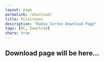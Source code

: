 ```yaml
---
layout: page
permalink: /download/
title: Milestones
description: "Radio Cortex Download Page"
tags: [RC, Download]
share: true
---
```




## Download page will be here...
